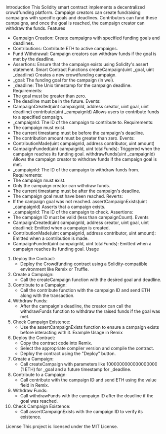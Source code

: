 Introduction
This Solidity smart contract implements a decentralized crowdfunding platform. Campaign creators can create fundraising campaigns with specific goals and deadlines. Contributors can fund these campaigns, and once the goal is reached, the campaign creator can withdraw the funds.
Features
* Campaign Creation: Create campaigns with specified funding goals and deadlines.
* Contributions: Contribute ETH to active campaigns.
* Fund Withdrawal: Campaign creators can withdraw funds if the goal is met by the deadline.
* Assertions: Ensure that the campaign exists using Solidity's assert statement.
Smart Contract Functions
createCampaign(uint _goal, uint _deadline)
Creates a new crowdfunding campaign.
* _goal: The funding goal for the campaign (in wei).
* _deadline: The Unix timestamp for the campaign deadline.
Requirements:
* The goal must be greater than zero.
* The deadline must be in the future.
Events:
* CampaignCreated(uint campaignId, address creator, uint goal, uint deadline)
contribute(uint _campaignId)
Allows users to contribute funds to a specified campaign.
* _campaignId: The ID of the campaign to contribute to.
Requirements:
* The campaign must exist.
* The current timestamp must be before the campaign's deadline.
* The contribution amount must be greater than zero.
Events:
* ContributionMade(uint campaignId, address contributor, uint amount)
* CampaignFunded(uint campaignId, uint totalFunds): Triggered when the campaign reaches its funding goal.
withdrawFunds(uint _campaignId)
Allows the campaign creator to withdraw funds if the campaign goal is met.
* _campaignId: The ID of the campaign to withdraw funds from.
Requirements:
* The campaign must exist.
* Only the campaign creator can withdraw funds.
* The current timestamp must be after the campaign's deadline.
* The campaign goal must have been reached.
Reverts:
* If the campaign goal was not reached.
assertCampaignExists(uint _campaignId)
Asserts that a campaign exists.
* _campaignId: The ID of the campaign to check.
Assertions:
* The campaign ID must be valid (less than campaignCount).
Events
* CampaignCreated(uint campaignId, address creator, uint goal, uint deadline): Emitted when a campaign is created.
* ContributionMade(uint campaignId, address contributor, uint amount): Emitted when a contribution is made.
* CampaignFunded(uint campaignId, uint totalFunds): Emitted when a campaign reaches its funding goal.
Usage
1. Deploy the Contract:
    * Deploy the Crowdfunding contract using a Solidity-compatible environment like Remix or Truffle.
2. Create a Campaign:
    * Call the createCampaign function with the desired goal and deadline.
3. Contribute to a Campaign:
    * Call the contribute function with the campaign ID and send ETH along with the transaction.
4. Withdraw Funds:
    * After the campaign's deadline, the creator can call the withdrawFunds function to withdraw the raised funds if the goal was met.
5. Check Campaign Existence:
    * Use the assertCampaignExists function to ensure a campaign exists before interacting with it.
Example Usage in Remix
1. Deploy the Contract:
    * Copy the contract code into Remix.
    * Select the appropriate compiler version and compile the contract.
    * Deploy the contract using the "Deploy" button.
2. Create a Campaign:
    * Call createCampaign with parameters like 1000000000000000000 (1 ETH) for _goal and a future timestamp for _deadline.
3. Contribute to a Campaign:
    * Call contribute with the campaign ID and send ETH using the value field in Remix.
4. Withdraw Funds:
    * Call withdrawFunds with the campaign ID after the deadline if the goal was reached.
5. Check Campaign Existence:
    * Call assertCampaignExists with the campaign ID to verify its existence.
  
License
This project is licensed under the MIT License.

